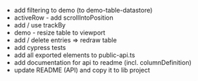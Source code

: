 * add filtering to demo (to demo-table-datastore)
* activeRow - add scrollIntoPosition
* add / use trackBy
* demo - resize table to viewport
* add / delete entries => redraw table
* add cypress tests
* add all exported elements to public-api.ts
* add documentation for api to readme (incl. columnDefinition)
* update README (API) and copy it to lib project
